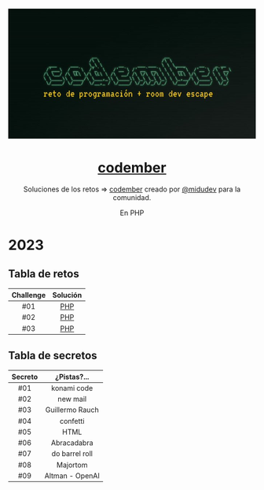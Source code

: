 <div align="center">

![Codember](codember.jpeg)

# [codember](https://codember.dev)

Soluciones de los retos => [codember](https://codember.dev/) creado por [@midudev](https://github.com/midudev/) para la comunidad.

En PHP

</div>

# 2023

## Tabla de retos

| Challenge |         Solución         |
| :-------: | :----------------------: |
|    #01    | [PHP](2023/01/index.php) |
|    #02    | [PHP](2023/02/index.php) |
|    #03    | [PHP](2023/03/index.php) |

## Tabla de secretos

| Secreto |     ¿Pistas?...     |
| :-----: | :----------------:  |
|   #01   |     konami code     |
|   #02   |       new mail      |
|   #03   |   Guillermo Rauch   |
|   #04   |      confetti       |
|   #05   |        HTML         |
|   #06   |     Abracadabra     |
|   #07   |   do barrel roll    |
|   #08   |      Majortom       |
|   #09   |   Altman - OpenAI   |
